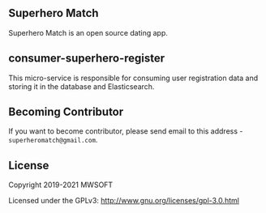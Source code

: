 ## Superhero Match
Superhero Match is an open source dating app.

## consumer-superhero-register
This micro-service is responsible for consuming user registration data and storing it in the database and Elasticsearch. 

## Becoming Contributor
If you want to become contributor, please send email to this address - `superheromatch@gmail.com`.

## License
Copyright 2019-2021 MWSOFT

Licensed under the GPLv3: http://www.gnu.org/licenses/gpl-3.0.html
